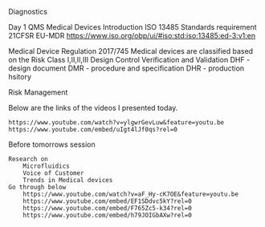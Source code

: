 Diagnostics


Day 1
QMS
Medical Devices Introduction
ISO 13485
Standards requirement
21CFSR
EU-MDR
https://www.iso.org/obp/ui/#iso:std:iso:13485:ed-3:v1:en


Medical Device Regulation 2017/745
Medical devices are classified based on the Risk
Class I,II,II,III
Design Control
Verification and Validation
DHF - design document
DMR  - procedure and specification
DHR - production hsitory

Risk Management
 
 
 
 Below are the links of the videos I presented today.


    https://www.youtube.com/watch?v=ylgwrGevLuw&feature=youtu.be
    https://www.youtube.com/embed/uIgt4lJf0qs?rel=0

 

Before tomorrows session

    Research on
        Microfluidics
        Voice of Customer
        Trends in Medical devices
    Go through below
        https://www.youtube.com/watch?v=aF_Hy-cK7OE&feature=youtu.be  
        https://www.youtube.com/embed/EF1SDdvc5kY?rel=0
        https://www.youtube.com/embed/F765Zc5-k34?rel=0
        https://www.youtube.com/embed/h79JOIGbAXw?rel=0
